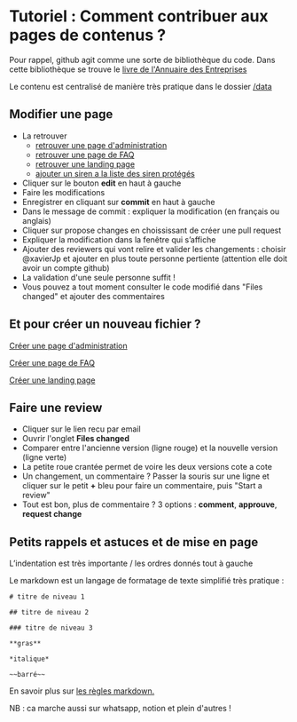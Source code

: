 # Tutoriel : Comment contribuer aux pages de contenus ?

Pour rappel, github agit comme une sorte de bibliothèque du code. Dans cette bibliothèque se trouve le [livre de l'Annuaire des Entreprises](https://github.com/etalab/annuaire-entreprises-site)

Le contenu est centralisé de manière très pratique dans le dossier [/data](https://github.com/etalab/annuaire-entreprises-site/tree/main/data)

## Modifier une page

- La retrouver
  - [retrouver une page d'administration](https://github.com/etalab/annuaire-entreprises-site/tree/main/data/administration)
  - [retrouver une page de FAQ](https://github.com/etalab/annuaire-entreprises-site/tree/main/data/faq)
  - [retrouver une landing page](https://github.com/etalab/annuaire-entreprises-site/tree/main/data/landing-page)
  - [ajouter un siren a la liste des siren protégés](https://github.com/etalab/annuaire-entreprises-site/tree/main/public/protected-siren.txt)
- Cliquer sur le bouton **edit** en haut à gauche
- Faire les modifications
- Enregistrer en cliquant sur **commit** en haut à gauche 
- Dans le message de commit : expliquer la modification (en français ou anglais)
- Cliquer sur propose changes en choississant de créer une pull request
- Expliquer la modification dans la fenêtre qui s’affiche
- Ajouter des reviewers qui vont relire et valider les changements : choisir @xavierJp et ajouter en plus toute personne pertiente (attention elle doit avoir un compte github)
- La validation d'une seule personne suffit !
- Vous pouvez a tout moment consulter le code modifié dans "Files changed" et ajouter des commentaires

## Et pour créer un nouveau fichier ? 

[Créer une page d'administration](https://github.com/etalab/annuaire-entreprises-site/new/main/data/administrations?filename=nouvelle-administration.md&value=slug%3A%20le%20nom%20du%20fichier%20sans%20le%20.yml%0Ashort%3A%20le%20sigle%20de%20l%27administration%20ex%20Insee%0Asite%3A%20le%20site%20officiel%0AlogoType%3A%20paysage%20%7C%20portrait%20selon%20le%20sens%20du%20logo%0Along%3A%20ex%20Institut%20national%20de%20la%20statistique%20et%20des%20%C3%A9tudes%20%C3%A9conomiques%20%28Insee%29%0Acontact%3A%20mail%20ou%20lien%0AapiMonitors%3A%20la%20liste%20des%20api%0A%20%20-%20apigouvLink%3A%20lien%20apigouv%20%28facultatif%29%0A%20%20%20%20apiSlug%3A%20un%20slug%20d%27api%20unique%0A%20%20%20%20apiName%3A%20le%20nom%0A%20%20%20%20id%3A%20l%27id%20du%20monitoring%0AdataSources%3A%20la%20liste%20des%20jdd%0A%20%20-%20label%3A%20nom%0A%20%20%20%20apiSlug%3A%20slug%20de%20l%27API%20qui%20donne%20acc%C3%A9s%20au%20jdd%20si%20il%20y%20en%20a%20une%0A%20%20%20%20datagouvLink%3A%20lien%20vers%20le%20jdd%20datagouv%20si%20il%20y%20en%20a%20un%0A%20%20%20%20keywords%3A%20liste%20des%20principales%20donn%C3%A9es%20a%20trouver%20dans%20le%20jdd%20s%C3%A9par%C3%A9es%20par%20une%20virgule%0Adescription%3A%20une%20description%20de%20l%27administration%2C%20sa%20mission%2C%20ses%20principales%20donn%C3%A9es)

[Créer une page de FAQ](https://github.com/etalab/annuaire-entreprises-site/new/main/data/faq?filename=nouvelle-faq.md&value=administrations%3A%20la%20liste%20des%20administrations%20concern%C3%A9es%20%28pour%20connaitre%20la%20liste%20possible%20voir%20la%20liste%20des%20fichiers%20administrations%20dans%20https%3A%2F%2Fgithub.com%2Fetalab%2Fannuaire-entreprises-site%2Ftree%2Fmain%2Fdata%2Fadministration%29%0Atargets%3A%20la%20liste%20des%20cibles%20%C3%A0%20choisir%20parmi%20%3A%20agent%20%7C%20particulier%20%7C%20dirigeant%20%7C%20independant%0Atitle%3A%20titre%0Aseo%3A%20description%20et%20titre%20pour%20le%20SEO%0A%20%20description%3A%0A%20%20title%3A%20si%20pas%20de%20titre%20sp%C3%A9cifi%C3%A9%2C%20le%20titre%20principal%20sera%20utilis%C3%A9%0Abody%3A%20corps%20de%20texte%20%28markdown%29%0Acta%3A%0A%20%20label%3A%20libell%C3%A9%20du%20CTA%0A%20%20to%3A%20url%20%28externe%20%28https%3A%2F%2F%29%20ou%20interne%20en%20commencant%20par%20%2F%29%0Amore%3A%0A%20%20-%20label%3A%20libell%C3%A9%0A%20%20%20%20href%3A%20url)

[Créer une landing page](https://github.com/etalab/annuaire-entreprises-site/new/main/data/landing-pages?filename=nouvelle-landing-page.md&value=slug%3A%20ici%20mettre%20le%20nom%20du%20fichier%0Atitle%3A%20titre%20de%20la%20page%0Adescription%3A%20sous-titre%0AfooterLabel%3A%20libell%C3%A9%20dans%20le%20footer%0Apublished%3A%20true%20ou%20false%2C%20si%20a%20false%20la%20page%20n%27est%20pas%20visible%20dans%20le%20footer%0Afilter%3A%20%23%20demander%20de%20l%27aide%20des%20d%C3%A9veloppeurs%0Aseo%3A%0A%20%20title%3A%20titre%20SEO%0A%20%20description%3A%20description%20SEO%0Areassurance%3A%0A%20%20-%20title%3A%20titre%20bloc%201%0A%20%20%20%20body%3A%20corps%20bloc%201%0A%20%20-%20title%3A%20titre%20bloc%202%0A%20%20%20%20body%3A%20body%20block%202%0A%20%20-%20title%3A%20titre%20bloc%203%0A%20%20%20%20body%3A%20body%20block%203%0Adatasources%3A%20la%20liste%20des%20administrations%20concern%C3%A9es%20%28pour%20connaitre%20la%20liste%20possible%20voir%20la%20liste%20des%20fichiers%20administrations%20dans%20https%3A%2F%2Fgithub.com%2Fetalab%2Fannuaire-entreprises-site%2Ftree%2Fmain%2Fdata%2Fadministration%29%0Abody%3A%20le%20corps%20du%20texte%2C%20en%20markdown)  

## Faire une review

- Cliquer sur le lien recu par email
- Ouvrir l'onglet **Files changed**
- Comparer entre l'ancienne version (ligne rouge) et la nouvelle version (ligne verte)
- La petite roue crantée permet de voire les deux versions cote a cote
- Un changement, un commentaire ? Passer la souris sur une ligne et cliquer sur le petit **+** bleu pour faire un commentaire, puis "Start a review"
- Tout est bon, plus de commentaire ? 3 options : **comment**, **approuve**, **request change**

## Petits rappels et astuces et de mise en page

L’indentation est très importante / les ordres donnés tout à gauche 

Le markdown est un langage de formatage de texte simplifié très pratique : 

```
# titre de niveau 1 

## titre de niveau 2 

### titre de niveau 3 

**gras**

*italique*

~~barré~~
```

En savoir plus sur [les règles markdown.](https://docs.github.com/fr/get-started/writing-on-github/getting-started-with-writing-and-formatting-on-github/basic-writing-and-formatting-syntax)

NB : ca marche aussi sur whatsapp, notion et plein d'autres !
